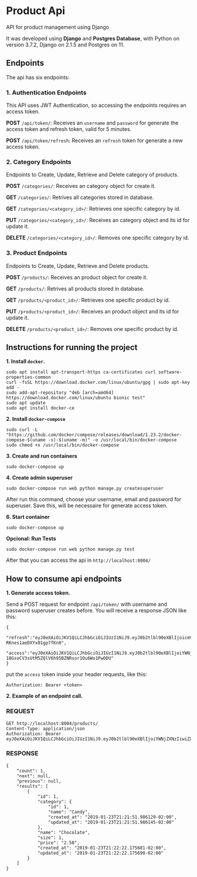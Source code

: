 # Product Api
API for product management using Django
  
It was developed using **Django** and **Postgres Database**, with Python on version 3.7.2, Django on 2.1.5 and Postgres on 11.

## Endpoints

The api has six endpoints:

### 1. Authentication Endpoints

This API uses JWT Authentication, so accessing the endpoints requires an access token.

**POST** `/api/token/`: Receives an `username` and `password` for generate the access token and refresh token, valid for 5 minutes.

**POST** `/api/token/refresh`: Receives an `refresh` token for generate a new access token.

### 2. Category Endpoints

Endpoints to Create, Update, Retrieve and Delete category of products.

**POST** `/categories/`: Receives an category object for create it.

**GET** `/categories/`: Retrives all categories stored in database.

**GET** `/categories/<category_id>/`: Retrieves one specific category by id.

**PUT** `/categories/<category_id>/`: Receives an category object and its id for update it.

**DELETE** `/categories/<category_id>/`: Removes one specific category by id.

### 3. Product Endpoints

Endpoints to Create, Update, Retrieve and Delete products.

**POST** `/products/`: Receives an product object for create it.

**GET** `/products/`: Retrives all products stored in database.

**GET** `/products/<product_id>/`: Retrieves one specific product by id.

**PUT** `/products/<product_id>/`: Receives an product object and its id for update it.

**DELETE** `/products/<product_id>/`: Removes one specific product by id.


## Instructions for running the project

**1. Install `docker`.**

```
sudo apt install apt-transport-https ca-certificates curl software-properties-common
curl -fsSL https://download.docker.com/linux/ubuntu/gpg | sudo apt-key add -
sudo add-apt-repository "deb [arch=amd64] https://download.docker.com/linux/ubuntu bionic test"
sudo apt update
sudo apt install docker-ce
```

**2. Install `docker-compose`**

```
sudo curl -L "https://github.com/docker/compose/releases/download/1.23.2/docker-compose-$(uname -s)-$(uname -m)" -o /usr/local/bin/docker-compose
sudo chmod +x /usr/local/bin/docker-compose
```

**3. Create and run containers**
```
sudo docker-compose up
```

**4. Create admin superuser**
```
sudo docker-compose run web python manage.py createsuperuser
```

After run this command, choose your username, email and password for superuser. Save this, will be necessaire for generate access token.


**6. Start container**
```
sudo docker-compose up
```

**Opcional: Run Tests**

```
sudo docker-compose run web python manage.py test
```

After that you can access the api in `http://localhost:8004/`


## How to consume api endpoints

**1. Generate access token.**

Send a POST request for endpoint `/api/token/` with username and password superuser creates before. You will receive a response JSON like this:

```
{
   "refresh":"eyJ0eXAiOiJKV1QiLCJhbGciOiJIUzI1NiJ9.eyJ0b2tlbl90eXBlIjoicmVmcmVzaCIsImV4cCI6MTU0ODM3MTczOCwianRpIjoiYTE2MjM3YjJjOWQyNGIyZmEwYjcxOTU4Mzg4ZWMzZTUiLCJ1c2VyX2lkIjoxfQ.v2IpARZ32HmNnprJqY5KK-RKnes1aeDXYx01gp7fKn0",
   "access":"eyJ0eXAiOiJKV1QiLCJhbGciOiJIUzI1NiJ9.eyJ0b2tlbl90eXBlIjoiYWNjZXNzIiwiZXhwIjoxNTQ4Mjg1NjM4LCJqdGkiOiJkODVmZDY5OGQxMGE0MTJhOTcxODRmYjIyNzYwMzc0NiIsInVzZXJfaWQiOjF9.Fr-18GsoCV3sUtM5ZQlV6h95BZNRsor1Ou6Wo1PwODU"
}
```

put the `access` token inside your header requests, like this:

`Authorization: Bearer <token>`

**2. Example of an endpoint call.**

### REQUEST

```
GET http://localhost:8004/products/
Content-Type: application/json
Authorization: Bearer eyJ0eXAiOiJKV1QiLCJhbGciOiJIUzI1NiJ9.eyJ0b2tlbl90eXBlIjoiYWNjZXNzIiwiZXhwIjoxNTQ4Mjg1ODU5LCJqdGkiOiIwN2E2NWU1NWIzMjc0YmNkODY2YmIwNjdkYWEzZWRjNiIsInVzZXJfaWQiOjF9.j8a8zf05KEy0qeRr845yEdZjmFJlBYWn7K9ehNZGdQc
```

### RESPONSE

```
{
    "count": 1,
    "next": null,
    "previous": null,
    "results": [
        {
            "id": 1,
            "category": {
                "id": 1,
                "name": "Candy",
                "created_at": "2019-01-23T21:21:51.986129-02:00",
                "updated_at": "2019-01-23T21:21:51.986145-02:00"
            },
            "name": "Chocolate",
            "size": 1,
            "price": "2.50",
            "created_at": "2019-01-23T21:22:22.175681-02:00",
            "updated_at": "2019-01-23T21:22:22.175690-02:00"
        }
    ]
}
```
